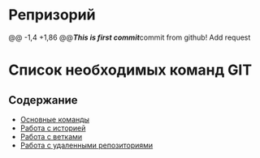 # Репризорий
@@ -1,4 +1,86 @@***This is first commit***commit from github! Add request
# Список необходимых команд GIT
## Содержание
* [Основные команды](#основные-команды)
* [Работа с историей](#работа-с-историей)
* [Работа с ветками](#работа-с-ветками)
* [Работа с удаленными репозиториями](#работа-с-удаленными-репозиториями)
